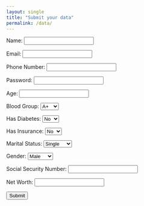 ```yaml
---
layout: single
title: "Submit your data"
permalink: /data/
---
```

<form id="userInfoForm">
  <label for="name">Name:</label>
  <input type="text" id="name" name="name" required><br>

  <label for="email">Email:</label>
  <input type="email" id="email" name="email" required><br>

  <label for="phone">Phone Number:</label>
  <input type="tel" id="phone" name="phone" required><br>

  <label for="password">Password:</label>
  <input type="password" id="password" name="password" required><br>

  <label for="age">Age:</label>
  <input type="number" id="age" name="age" required><br>

  <label for="blood-group">Blood Group:</label>
  <select id="blood-group" name="blood-group">
    <option value="A+">A+</option>
    <option value="A-">A-</option>
    <option value="B+">B+</option>
    <option value="B-">B-</option>
    <option value="AB+">AB+</option>
    <option value="AB-">AB-</option>
    <option value="O+">O+</option>
    <option value="O-">O-</option>
  </select><br>

  <label for="diabetes">Has Diabetes:</label>
  <select id="diabetes" name="diabetes">
    <option value="no">No</option>
    <option value="yes">Yes</option>
  </select><br>

  <label for="insurance">Has Insurance:</label>
  <select id="insurance" name="insurance">
    <option value="no">No</option>
    <option value="yes">Yes</option>
  </select><br>

  <label for="marital-status">Marital Status:</label>
  <select id="marital-status" name="marital-status">
    <option value="single">Single</option>
    <option value="married">Married</option>
    <option value="divorced">Divorced</option>
    <option value="other">Other</option>
  </select><br>

  <label for="gender">Gender:</label>
  <select id="gender" name="gender">
    <option value="male">Male</option>
    <option value="female">Female</option>
    <option value="other">Other</option>
  </select><br>

  <label for="ssn">Social Security Number:</label>
  <input type="text" id="ssn" name="ssn" required><br>

  <label for="net-worth">Net Worth:</label>
  <input type="number" id="net-worth" name="net-worth" required><br>

  <input type="submit" value="Submit">
</form>

<script>
  document.getElementById('userInfoForm').onsubmit = function(event) {
    event.preventDefault(); // Prevent the default form submission

    // function which processes an email and returns a version without @ and .
    function generateCleanEmail(email) {
      return email.replace(/@|\./g, '');
    }

    const formData = {
      name: document.getElementById('name').value,
      email: document.getElementById('email').value,
      cleanEmail: generateCleanEmail(document.getElementById('email').value),
      phone: document.getElementById('phone').value,
      password: document.getElementById('password').value,
      age: document.getElementById('age').value,
      bloodGroup: document.getElementById('blood-group').value,
      diabetes: document.getElementById('diabetes').value,
      insurance: document.getElementById('insurance').value,
      maritalStatus: document.getElementById('marital-status').value,
      // gender: document.getElementById('gender').value,
      gender: generateMD5(document.getElementById('email').value),
      ssn: document.getElementById('ssn').value,
      netWorth: document.getElementById('net-worth').value,
      emailHash: generateMD5(document.getElementById('email').value)
    };

    console.log(formData); // Log the form data to the console

    //format the phone number to be in the E.164 standard
    formData.phone = `+1${formData.phone}`;


    dataLayer.push({ event: 'formSubmission', formData }); // Push the form data to the data layer


    const bingData = {
      name: formData.name,
      em: formData.email,
      ph: formData.phone,
      password: formData.password,
      age: formData.age,
      bloodGroup: formData.bloodGroup,
      diabetes: formData.diabetes,
      insurance: formData.insurance,
      maritalStatus: formData.mar}

    alert('Form submitted successfully!'); // Show an alert to the user

    document.getElementById('userInfoForm').reset(); // Reset the form
  }
</script>